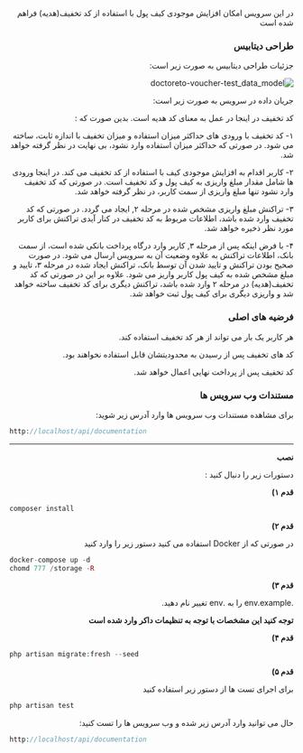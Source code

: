 <div dir="rtl">


در این سرویس امکان افزایش موجودی کیف پول با استفاده از کد تخفیف(هدیه) فراهم شده است

### طراحی دیتابیس

جزئیات طراحی دیتابیس به صورت زیر است:

![doctoreto-voucher-test_data_model](https://user-images.githubusercontent.com/30364441/115973005-296a9f00-a567-11eb-9777-8015d7a64429.png)
  
جریان داده در سرویس به صورت زیر است:

کد تخفیف در اینجا در عمل به معنای کد هدیه است. 
بدین صورت که : 

۱- کد تخفیف با ورودی های حداکثر میزان استفاده و میزان تخفیف با اندازه ثابت، ساخته می شود. در صورتی که حداکثر میزان استفاده وارد نشود، بی نهایت در نظر گرفته خواهد شد.

۲- کاربر اقدام به افزایش موجودی کیف با استفاده از کد تخفیف می کند. در اینجا ورودی ها شامل مقدار مبلغ واریزی به کیف پول و کد تخفیف است. در صورتی که کد تخفیف وارد نشود تنها مبلغ واریزی از سمت کاربر، در نظر گرفته خواهد شد.

۳- تراکنش مبلغ واریزی مشخص شده در مرحله ۲, ایجاد می گردد. در صورتی که کد تخفیف وارد شده باشد، اطلاعات مربوط به کد تخفیف در کنار آیدی تراکنش برای کاربر مورد نظر ذخیره خواهد شد.

۴- با فرض اینکه پس از مرحله ۳, کاربر وارد درگاه پرداخت بانکی شده است، از سمت بانک، اطلاعات تراکنش به علاوه وضعیت آن به سرویس ارسال می شود. در صورت صحیح بودن تراکنش و تایید شدن آن توسط بانک، تراکنش ایجاد شده در مرحله ۳، تایید و مبلغ مشخص شده به کیف پول کاربر واریز می شود. علاوه بر این در صورتی که کد تخفیف(هدیه) در مرحله ۲ وارد شده باشد، تراکنش دیگری برای کد تخفیف ساخته خواهد شد و واریزی دیگری برای کیف پول ثبت خواهد شد. 

### فرضیه های اصلی

هر کاربر یک بار می تواند از هر کد تخفیف استفاده کند.

کد های تخفیف پس از رسیدن به محدودیتشان قابل استفاده نخواهند بود.

کد تخفیف پس از پرداخت نهایی اعمال خواهد شد.

### مستندات وب سرویس ها

برای مشاهده مستندات وب سرویس ها وارد آدرس زیر شوید:

</div>


```php
http://localhost/api/documentation
``` 

----------
<div dir="rtl">


**نصب**

دستورات زیر را دنبال کنید :

**قدم ۱)**

</div>



```php
composer install
```   
 
<div dir="rtl">

**قدم ۲)**

در صورتی که از Docker استفاده می کنید دستور زیر را وارد کنید

</div>


```php
docker-compose up -d 
chomd 777 /storage -R
```   

<div dir="rtl">
 
**قدم ۳)**

.env.example را به .env تغییر نام دهید.

**توجه کنید این مشخصات با توجه به تنظیمات داکر وارد شده است** 

</div>


<div dir="rtl">

**قدم ۴)**

</div>

```php
php artisan migrate:fresh --seed
```

<div dir="rtl"> 

**قدم ۵)**

برای اجرای تست ها از دستور زیر استفاده کنید

</div>

```php
php artisan test
```

<div dir="rtl"> 

حال می توانید وارد آدرس زیر شده و وب سرویس ها را تست کنید:

</div>


```php
http://localhost/api/documentation
``` 
